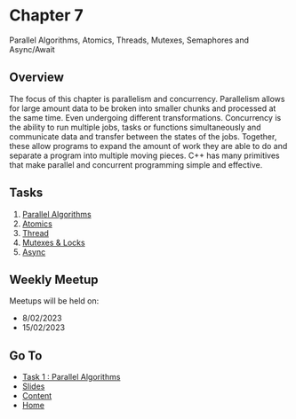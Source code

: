 # Chapter 7

Parallel Algorithms, Atomics, Threads, Mutexes, Semaphores and Async/Await

## Overview

The focus of this chapter is parallelism and concurrency. Parallelism allows for large amount data to be broken into smaller chunks and processed at the same time. Even undergoing different transformations. Concurrency is the ability to run multiple jobs, tasks or functions simultaneously and communicate data and transfer between the states of the jobs. Together, these allow programs to expand the amount of work they are able to do and separate a program into multiple moving pieces. C++ has many primitives that make parallel and concurrent programming simple and effective.

## Tasks

1. [Parallel Algorithms](/content/chapter7/tasks/parallel-alg.md)
2. [Atomics](/content/chapter7/tasks/atomics.md)
3. [Thread](/content/chapter7/tasks/threads.md)
4. [Mutexes & Locks](/content/chapter7/tasks/mutexes.md)
5. [Async](/content/chapter7/tasks/async.md)

## Weekly Meetup

Meetups will be held on:

- 8/02/2023
- 15/02/2023

## Go To

- [Task 1 : Parallel Algorithms](/content/chapter7/tasks/parallel-alg.md)
- [Slides](/content/chapter/slides/README.md)
- [Content](/content/README.md)
- [Home](/README.md)
